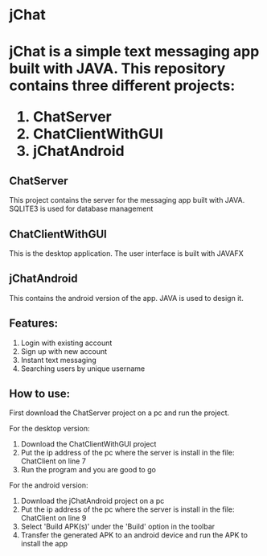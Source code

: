 <h1>jChat<h1>

<p>
jChat is a simple text messaging app built with JAVA. This repository contains three different projects:
</p>

1. ChatServer
2. ChatClientWithGUI
3. jChatAndroid

<h2>ChatServer</h2>
<p>This project contains the server for the messaging app built with JAVA. SQLITE3 is used for database management</p>
<h2>ChatClientWithGUI</h2>
<p>This is the desktop application. The user interface is built with JAVAFX</p>
<h2>jChatAndroid</h2>
<p>This contains the android version of the app. JAVA is used to design it.<p>
  
  
<h2>Features:</h2>

1. Login with existing account
2. Sign up with new account
3. Instant text messaging
4. Searching users by unique username

<h2>How to use:</h2>

<p>
   First download the ChatServer project on a pc and run the project. 
  </p>
<p>For the desktop version:
  </p>
  
1. Download the ChatClientWithGUI project
2. Put the ip address of the pc where the server is install in the file: ChatClient on line 7
3. Run the program and you are good to go

<p>For the android version:
  </p>
  
1. Download the jChatAndroid project on a pc
2. Put the ip address of the pc where the server is install in the file: ChatClient on line 9
3. Select 'Build APK(s)' under the 'Build' option in the toolbar
4. Transfer the generated APK to an android device and run the APK to install the app

 

